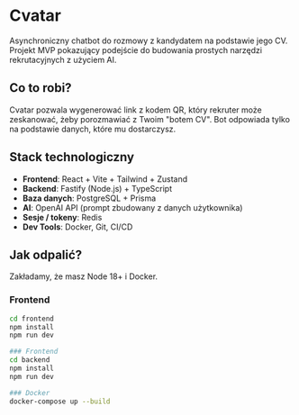 # Cvatar

Asynchroniczny chatbot do rozmowy z kandydatem na podstawie jego CV. Projekt MVP pokazujący podejście do budowania prostych narzędzi rekrutacyjnych z użyciem AI.

## Co to robi?

Cvatar pozwala wygenerować link z kodem QR, który rekruter może zeskanować, żeby porozmawiać z Twoim "botem CV". Bot odpowiada tylko na podstawie danych, które mu dostarczysz.

## Stack technologiczny

- **Frontend**: React + Vite + Tailwind + Zustand
- **Backend**: Fastify (Node.js) + TypeScript
- **Baza danych**: PostgreSQL + Prisma
- **AI**: OpenAI API (prompt zbudowany z danych użytkownika)
- **Sesje / tokeny**: Redis
- **Dev Tools**: Docker, Git, CI/CD

## Jak odpalić?

Zakładamy, że masz Node 18+ i Docker.

### Frontend
```bash
cd frontend
npm install
npm run dev

### Frontend
cd backend
npm install
npm run dev

### Docker
docker-compose up --build